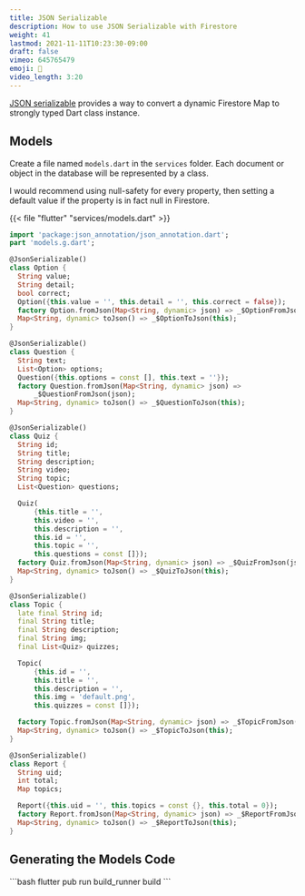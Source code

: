 ```yaml
---
title: JSON Serializable
description: How to use JSON Serializable with Firestore
weight: 41
lastmod: 2021-11-11T10:23:30-09:00
draft: false
vimeo: 645765479
emoji: 🗿
video_length: 3:20
---
```


[JSON serializable](https://pub.dev/packages/json_serializable) provides a way to convert a dynamic Firestore Map to strongly typed Dart class instance.

## Models

Create a file named `models.dart` in the `services` folder. Each document or object in the database will be represented by a class.

I would recommend using null-safety for every property, then setting a default value if the property is in fact null in Firestore.

{{< file "flutter" "services/models.dart" >}}

```dart
import 'package:json_annotation/json_annotation.dart';
part 'models.g.dart';

@JsonSerializable()
class Option {
  String value;
  String detail;
  bool correct;
  Option({this.value = '', this.detail = '', this.correct = false});
  factory Option.fromJson(Map<String, dynamic> json) => _$OptionFromJson(json);
  Map<String, dynamic> toJson() => _$OptionToJson(this);
}

@JsonSerializable()
class Question {
  String text;
  List<Option> options;
  Question({this.options = const [], this.text = ''});
  factory Question.fromJson(Map<String, dynamic> json) =>
      _$QuestionFromJson(json);
  Map<String, dynamic> toJson() => _$QuestionToJson(this);
}

@JsonSerializable()
class Quiz {
  String id;
  String title;
  String description;
  String video;
  String topic;
  List<Question> questions;

  Quiz(
      {this.title = '',
      this.video = '',
      this.description = '',
      this.id = '',
      this.topic = '',
      this.questions = const []});
  factory Quiz.fromJson(Map<String, dynamic> json) => _$QuizFromJson(json);
  Map<String, dynamic> toJson() => _$QuizToJson(this);
}

@JsonSerializable()
class Topic {
  late final String id;
  final String title;
  final String description;
  final String img;
  final List<Quiz> quizzes;

  Topic(
      {this.id = '',
      this.title = '',
      this.description = '',
      this.img = 'default.png',
      this.quizzes = const []});

  factory Topic.fromJson(Map<String, dynamic> json) => _$TopicFromJson(json);
  Map<String, dynamic> toJson() => _$TopicToJson(this);
}

@JsonSerializable()
class Report {
  String uid;
  int total;
  Map topics;

  Report({this.uid = '', this.topics = const {}, this.total = 0});
  factory Report.fromJson(Map<String, dynamic> json) => _$ReportFromJson(json);
  Map<String, dynamic> toJson() => _$ReportToJson(this);
}
```

## Generating the Models Code

<File name="command line">
  <Terminal />
</File>
```bash
flutter pub run build_runner build
```
